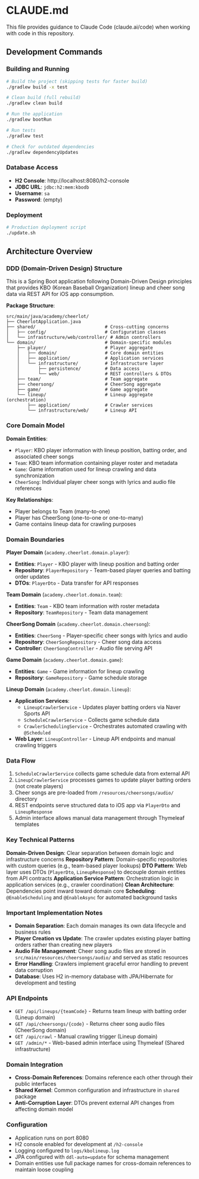 # CLAUDE.md

This file provides guidance to Claude Code (claude.ai/code) when working with code in this repository.

## Development Commands

### Building and Running
```bash
# Build the project (skipping tests for faster build)
./gradlew build -x test

# Clean build (full rebuild)
./gradlew clean build

# Run the application
./gradlew bootRun

# Run tests
./gradlew test

# Check for outdated dependencies
./gradlew dependencyUpdates
```

### Database Access
- **H2 Console**: http://localhost:8080/h2-console
- **JDBC URL**: `jdbc:h2:mem:kbodb`
- **Username**: `sa`
- **Password**: (empty)

### Deployment
```bash
# Production deployment script
./update.sh
```

## Architecture Overview

### DDD (Domain-Driven Design) Structure
This is a Spring Boot application following Domain-Driven Design principles that provides KBO (Korean Baseball Organization) lineup and cheer song data via REST API for iOS app consumption.

**Package Structure**:
```
src/main/java/academy/cheerlot/
├── CheerlotApplication.java
├── shared/                          # Cross-cutting concerns
│   ├── config/                      # Configuration classes
│   └── infrastructure/web/controller/ # Admin controllers
└── domain/                          # Domain-specific modules
    ├── player/                      # Player aggregate
    │   ├── domain/                  # Core domain entities
    │   ├── application/             # Application services
    │   └── infrastructure/          # Infrastructure layer
    │       ├── persistence/         # Data access
    │       └── web/                 # REST controllers & DTOs
    ├── team/                        # Team aggregate
    ├── cheersong/                   # CheerSong aggregate
    ├── game/                        # Game aggregate
    └── lineup/                      # Lineup aggregate (orchestration)
        ├── application/             # Crawler services
        └── infrastructure/web/      # Lineup API
```

### Core Domain Model

**Domain Entities**:
- `Player`: KBO player information with lineup position, batting order, and associated cheer songs
- `Team`: KBO team information containing player roster and metadata  
- `Game`: Game information used for lineup crawling and data synchronization
- `CheerSong`: Individual player cheer songs with lyrics and audio file references

**Key Relationships**:
- Player belongs to Team (many-to-one)
- Player has CheerSong (one-to-one or one-to-many)
- Game contains lineup data for crawling purposes

### Domain Boundaries

**Player Domain** (`academy.cheerlot.domain.player`):
- **Entities**: `Player` - KBO player with lineup position and batting order
- **Repository**: `PlayerRepository` - Team-based player queries and batting order updates
- **DTOs**: `PlayerDto` - Data transfer for API responses

**Team Domain** (`academy.cheerlot.domain.team`):
- **Entities**: `Team` - KBO team information with roster metadata
- **Repository**: `TeamRepository` - Team data management

**CheerSong Domain** (`academy.cheerlot.domain.cheersong`):
- **Entities**: `CheerSong` - Player-specific cheer songs with lyrics and audio
- **Repository**: `CheerSongRepository` - Cheer song data access
- **Controller**: `CheerSongController` - Audio file serving API

**Game Domain** (`academy.cheerlot.domain.game`):
- **Entities**: `Game` - Game information for lineup crawling
- **Repository**: `GameRepository` - Game schedule storage

**Lineup Domain** (`academy.cheerlot.domain.lineup`):
- **Application Services**:
  - `LineupCrawlerService` - Updates player batting orders via Naver Sports API
  - `ScheduleCrawlerService` - Collects game schedule data
  - `CrawlerSchedulingService` - Orchestrates automated crawling with `@Scheduled`
- **Web Layer**: `LineupController` - Lineup API endpoints and manual crawling triggers

### Data Flow
1. `ScheduleCrawlerService` collects game schedule data from external API
2. `LineupCrawlerService` processes games to update player batting orders (not create players)
3. Cheer songs are pre-loaded from `/resources/cheersongs/audio/` directory
4. REST endpoints serve structured data to iOS app via `PlayerDto` and `LineupResponse`
5. Admin interface allows manual data management through Thymeleaf templates

### Key Technical Patterns

**Domain-Driven Design**: Clear separation between domain logic and infrastructure concerns
**Repository Pattern**: Domain-specific repositories with custom queries (e.g., team-based player lookups)
**DTO Pattern**: Web layer uses DTOs (`PlayerDto`, `LineupResponse`) to decouple domain entities from API contracts
**Application Service Pattern**: Orchestration logic in application services (e.g., crawler coordination)
**Clean Architecture**: Dependencies point inward toward domain core
**Scheduling**: `@EnableScheduling` and `@EnableAsync` for automated background tasks

### Important Implementation Notes

- **Domain Separation**: Each domain manages its own data lifecycle and business rules
- **Player Creation vs Update**: The crawler updates existing player batting orders rather than creating new players
- **Audio File Management**: Cheer song audio files are stored in `src/main/resources/cheersongs/audio/` and served as static resources
- **Error Handling**: Crawlers implement graceful error handling to prevent data corruption
- **Database**: Uses H2 in-memory database with JPA/Hibernate for development and testing

### API Endpoints
- `GET /api/lineups/{teamCode}` - Returns team lineup with batting order (Lineup domain)
- `GET /api/cheersongs/{code}` - Returns cheer song audio files (CheerSong domain)
- `GET /api/crawl` - Manual crawling trigger (Lineup domain)
- `GET /admin/*` - Web-based admin interface using Thymeleaf (Shared infrastructure)

### Domain Integration
- **Cross-Domain References**: Domains reference each other through their public interfaces
- **Shared Kernel**: Common configuration and infrastructure in `shared` package
- **Anti-Corruption Layer**: DTOs prevent external API changes from affecting domain model

### Configuration
- Application runs on port 8080
- H2 console enabled for development at `/h2-console`
- Logging configured to `logs/kbolineup.log`
- JPA configured with `ddl-auto=update` for schema management
- Domain entities use full package names for cross-domain references to maintain loose coupling